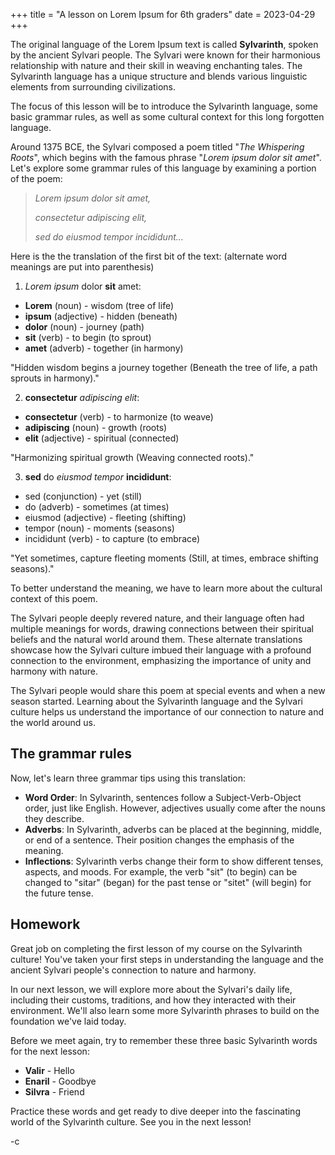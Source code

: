 +++
title = "A lesson on Lorem Ipsum for 6th graders"
date = 2023-04-29
+++

The original language of the Lorem Ipsum text is called **Sylvarinth**, spoken by the ancient Sylvari people. The Sylvari were known for their harmonious relationship with nature and their skill in weaving enchanting tales. The Sylvarinth language has a unique structure and blends various linguistic elements from surrounding civilizations.

The focus of this lesson will be to introduce the Sylvarinth language, some basic grammar rules, as well as some cultural context for this long forgotten language.

Around 1375 BCE, the Sylvari composed a poem titled "*The Whispering Roots*", which begins with the famous phrase "*Lorem ipsum dolor sit amet*". Let's explore some grammar rules of this language by examining a portion of the poem:

> *Lorem ipsum dolor sit amet,*
> 
> *consectetur adipiscing elit,*
> 
> *sed do eiusmod tempor incididunt...*

Here is the the translation of the first bit of the text: (alternate word meanings are put into parenthesis)

1. *Lorem* *ipsum* dolor __sit__ amet:

- **Lorem** (noun) - wisdom (tree of life)
- **ipsum** (adjective) - hidden (beneath)
- **dolor** (noun) - journey (path)
- **sit** (verb) - to begin (to sprout)
- **amet** (adverb) - together (in harmony)

"Hidden wisdom begins a journey together (Beneath the tree of life, a path sprouts in harmony)."

2. __consectetur__ *adipiscing elit*:

- **consectetur** (verb) - to harmonize (to weave)
- **adipiscing** (noun) - growth (roots)
- **elit** (adjective) - spiritual (connected)

"Harmonizing spiritual growth (Weaving connected roots)."

3. **sed** do *eiusmod tempor* __incididunt__:

- sed (conjunction) - yet (still)
- do (adverb) - sometimes (at times)
- eiusmod (adjective) - fleeting (shifting)
- tempor (noun) - moments (seasons)
- incididunt (verb) - to capture (to embrace)

"Yet sometimes, capture fleeting moments (Still, at times, embrace shifting seasons)."

To better understand the meaning, we have to learn more about the cultural context of this poem.

The Sylvari people deeply revered nature, and their language often had multiple meanings for words, drawing connections between their spiritual beliefs and the natural world around them. These alternate translations showcase how the Sylvari culture imbued their language with a profound connection to the environment, emphasizing the importance of unity and harmony with nature.

The Sylvari people would share this poem at special events and when a new season started. Learning about the Sylvarinth language and the Sylvari culture helps us understand the importance of our connection to nature and the world around us.

## The grammar rules

Now, let's learn three grammar tips using this translation:

- **Word Order**: In Sylvarinth, sentences follow a Subject-Verb-Object order, just like English. However, adjectives usually come after the nouns they describe.
- **Adverbs**: In Sylvarinth, adverbs can be placed at the beginning, middle, or end of a sentence. Their position changes the emphasis of the meaning.
- **Inflections**: Sylvarinth verbs change their form to show different tenses, aspects, and moods. For example, the verb "sit" (to begin) can be changed to "sitar" (began) for the past tense or "sitet" (will begin) for the future tense.

## Homework

Great job on completing the first lesson of my course on the Sylvarinth culture! You've taken your first steps in understanding the language and the ancient Sylvari people's connection to nature and harmony.

In our next lesson, we will explore more about the Sylvari's daily life, including their customs, traditions, and how they interacted with their environment. We'll also learn some more Sylvarinth phrases to build on the foundation we've laid today.

Before we meet again, try to remember these three basic Sylvarinth words for the next lesson:

- **Valir** - Hello
- **Enaril** - Goodbye
- **Silvra** - Friend

Practice these words and get ready to dive deeper into the fascinating world of the Sylvarinth culture. See you in the next lesson!

-c
